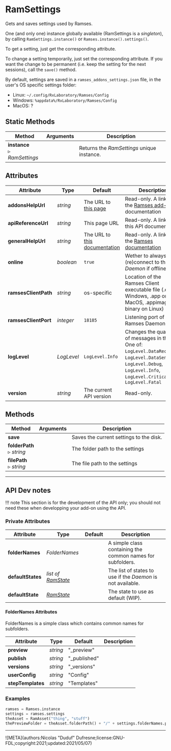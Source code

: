 # RamSettings

Gets and saves settings used by Ramses.

One (and only one) instance globally available (RamSettings is a *singleton*), by calling `RamSettings.instance()` or `Ramses.instance().settings()`.

To get a setting, just get the corresponding attribute.

To change a setting temporarily, just set the corresponding attribute. If you want the change to be permanent (i.e. keep the setting for the next sessions), call the `save()` method.

By default, settings are saved in a `ramses_addons_settings.json` file, in the user's OS specific settings folder:

- Linux: `~/.config/RxLaboratory/Ramses/Config`
- Windows: `%appdata%/RxLaboratory/Ramses/Config`
- MacOS: ?

## Static Methods

| Method | Arguments | Description |
| --- | --- | --- |
| **instance**<br />▹ *RamSettings* | | Returns the *RamSettings* unique instance. |

## Attributes

| Attribute | Type | Default | Description |
| --- | --- | --- | --- |
| **addonsHelpUrl** | *string* | The URL to [this page](../../../addons/) | Read-only. A link to the [Ramses add-ons](../../../addons/) documentation |
| **apiReferenceUrl** | *string* | This page URL | Read-only. A link to this API documentation |
| **generalHelpUrl** | *string* | The URL to [this documentation](../../../) | Read-only. A link to the [Ramses documentation](../../../) |
| **online** | *boolean* | `true` | Wether to always try to (re)connect to the *Daemon* if offline. |
| **ramsesClientPath** | *string* | os-specific | Location of the Ramses Client executable file (.exe on Windows, .app on MacOS, .appimage or binary on Linux) |
| **ramsesClientPort** | *integer* | `18185` | Listening port of the Ramses Daemon |
| **logLevel** | *LogLevel* | `LogLevel.Info` | Changes the quantity of messages in the log. One of: `LogLevel.DataReceived`, `LogLevel.DataSent`, `LogLevel.Debug`, `LogLevel.Info`, `LogLevel.Critical`, `LogLevel.Fatal` |
| **version** | *string* | The current API version | Read-only. |

## Methods

| Method | Arguments | Description |
| --- | --- | --- |
| **save** | | Saves the current settings to the disk. |
| **folderPath**<br />▹ *string* | |The folder path to the settings |
| **filePath**<br />▹ *string* | | The file path to the settings |

____

## API Dev notes

!!! note
    This section is for the development of the API only; you should not need these when developping your add-on using the API.

### Private Attributes

| Attribute | Type | Default | Description |
| --- | --- | --- | --- |
| **folderNames** | *FolderNames* | | A simple class containing the common names for subfolders. |
| **defaultStates** | *list of [RamState](ram_state.md)* | | The list of states to use if the *Daemon* is not available. |
| **defaultState** | *[RamState](ram_state.md)* | | The state to use as default (WIP). |

#### FolderNames Attributes

FolderNames is a simple class which contains common names for subfolders.

| Attribute | Type | Default | Description |
| --- | --- | --- | --- |
| **preview** | *string* | "_preview" | |
| **publish** | *string* | "_published" | |
| **versions** | *string* | "_versions" | |
| **userConfig** | *string* | "Config" | |
| **stepTemplates** | *string* | "Templates" | |

### Examples

```py
ramses = Ramses.instance
settings = ramses.settings
theAsset = RamAsset("thing", "stuff")
thePreviewFolder = theAsset.folderPath() + "/" + settings.folderNames.preview
```
____

![META](authors:Nicolas "Duduf" Dufresne;license:GNU-FDL;copyright:2021;updated:2021/05/07)
